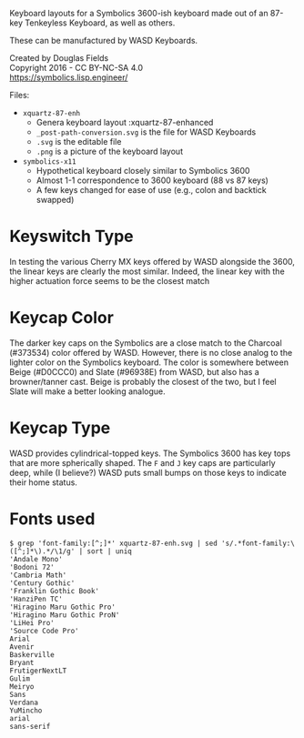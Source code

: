 Keyboard layouts for a Symbolics 3600-ish keyboard made out
of an 87-key Tenkeyless Keyboard, as well as others.

These can be manufactured by WASD Keyboards.

Created by Douglas Fields  
Copyright 2016 - CC BY-NC-SA 4.0  
https://symbolics.lisp.engineer/

Files:

* `xquartz-87-enh`
  * Genera keyboard layout :xquartz-87-enhanced
  * `_post-path-conversion.svg` is the file for WASD Keyboards
  * `.svg` is the editable file
  * `.png` is a picture of the keyboard layout
* `symbolics-x11`
  * Hypothetical keyboard closely similar to Symbolics 3600
  * Almost 1-1 correspondence to 3600 keyboard (88 vs 87 keys)
  * A few keys changed for ease of use (e.g., colon and backtick swapped)
  
# Keyswitch Type

In testing the various Cherry MX keys offered by WASD alongside
the 3600, the linear keys are clearly the most similar. Indeed,
the linear key with the higher actuation force seems to be the
closest match 

# Keycap Color

The darker key caps on the Symbolics are a close match to the
Charcoal (#373534) color offered by WASD. However, there is no
close analog to the lighter color on the Symbolics keyboard.
The color is somewhere between Beige (#D0CCC0) and Slate (#96938E)
from WASD, but also has a browner/tanner cast. Beige is probably
the closest of the two, but I feel Slate will make a better looking
analogue.

# Keycap Type

WASD provides cylindrical-topped keys. The Symbolics 3600 has
key tops that are more spherically shaped. The `F` and `J` key caps
are particularly deep, while (I believe?) WASD puts small bumps on
those keys to indicate their home status.


# Fonts used

```text
$ grep 'font-family:[^;]*' xquartz-87-enh.svg | sed 's/.*font-family:\([^;]*\).*/\1/g' | sort | uniq
'Andale Mono'
'Bodoni 72'
'Cambria Math'
'Century Gothic'
'Franklin Gothic Book'
'HanziPen TC'
'Hiragino Maru Gothic Pro'
'Hiragino Maru Gothic ProN'
'LiHei Pro'
'Source Code Pro'
Arial
Avenir
Baskerville
Bryant
FrutigerNextLT
Gulim
Meiryo
Sans
Verdana
YuMincho
arial
sans-serif
```